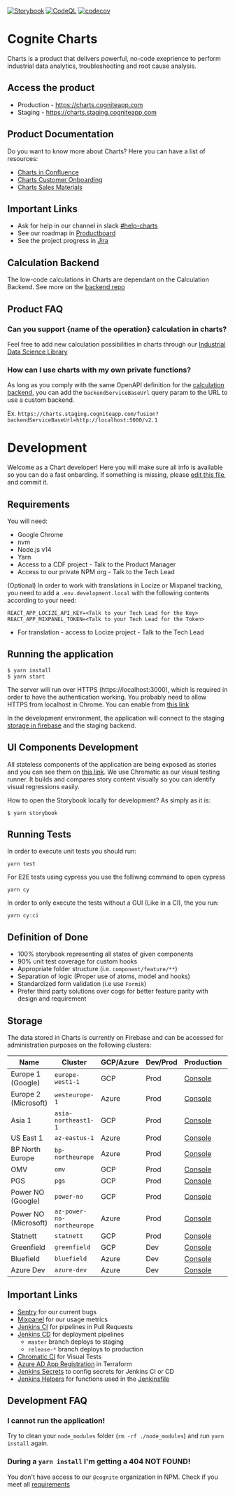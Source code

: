 [![Storybook](https://github.com/storybookjs/brand/blob/master/badge/badge-storybook.svg)](http://www.chromatic.com/library?appId=61a0daa593486a003a8f7f81) [![CodeQL](https://github.com/cognitedata/cognite-charts/actions/workflows/codeql-analysis.yml/badge.svg)](https://github.com/cognitedata/cognite-charts/actions/workflows/codeql-analysis.yml) [![codecov](https://codecov.io/gh/cognitedata/cognite-charts/branch/master/graph/badge.svg?token=AZUYP4ALUF)](https://codecov.io/gh/cognitedata/cognite-charts)

# Cognite Charts

Charts is a product that delivers powerful, no-code exeprience to perform industrial data analytics, troubleshooting and root cause analysis.

## Access the product

- Production - https://charts.cogniteapp.com
- Staging - https://charts.staging.cogniteapp.com

## Product Documentation

Do you want to know more about Charts? Here you can have a list of resources:

- [Charts in Confluence](https://cognitedata.atlassian.net/wiki/spaces/PI/pages/3151659142/Charts)
- [Charts Customer Onboarding](https://cognitedata.atlassian.net/wiki/spaces/PI/pages/2947317901/Charts+onboarding)
- [Charts Sales Materials](https://cognitedata.atlassian.net/wiki/spaces/PI/pages/3148218379/Charts+-+Sales+Marketing+Materials)

## Important Links

- Ask for help in our channel in slack [#help-charts](https://cognitedata.slack.com/archives/C01TVBJTHNK)
- See our roadmap in [Productboard](https://cognite.productboard.com/roadmap/3427775-charts-team-sprint-planning)
- See the project progress in [Jira](https://cognitedata.atlassian.net/browse/CHART)

## Calculation Backend

The low-code calculations in Charts are dependant on the Calculation Backend. See more on the [backend repo](https://github.com/cognitedata/calculations-backend)

## Product FAQ

### Can you support {name of the operation} calculation in charts?

Feel free to add new calculation possibilities in charts through our [Industrial Data Science Library](https://github.com/cognitedata/indsl)

### How can I use charts with my own private functions?

As long as you comply with the same OpenAPI definition for the [calculation backend](#calculation-backend), you can add the `backendServiceBaseUrl` query param to the URL to use a custom backend.

Ex. `https://charts.staging.cogniteapp.com/fusion?backendServiceBaseUrl=http://localhost:5000/v2.1`

# Development

Welcome as a Chart developer! Here you will make sure all info is available so you can do a fast onbarding. If something is missing, please [edit this file](https://github.com/cognitedata/cognite-charts/edit/master/README.md), and commit it.

## Requirements

You will need:

- Google Chrome
- nvm
- Node.js v14
- Yarn
- Access to a CDF project - Talk to the Product Manager
- Access to our private NPM org - Talk to the Tech Lead

(Optional) In order to work with translations in Locize or Mixpanel tracking, you need to add a `.env.development.local` with the following contents according to your need:

```
REACT_APP_LOCIZE_API_KEY=<Talk to your Tech Lead for the Key>
REACT_APP_MIXPANEL_TOKEN=<Talk to your Tech Lead for the Token>
```

- For translation - access to Locize project - Talk to the Tech Lead

## Running the application

```
$ yarn install
$ yarn start
```

The server will run over HTTPS (https://localhost:3000), which is required in order to have the authentication working. You probably need to allow HTTPS from localhost in Chrome. You can enable from [this link](chrome://flags/#allow-insecure-localhost)

In the development environment, the application will connect to the staging [storage in firebase](#storage) and the staging backend.

## UI Components Development

All stateless components of the application are being exposed as stories and you can see them on [this link](http://www.chromatic.com/library?appId=61a0daa593486a003a8f7f81).
We use Chromatic as our visual testing runner. It builds and compares story content visually so you can identify visual regressions easily.

How to open the Storybook locally for development? As simply as it is:

```
$ yarn storybook
```

## Running Tests

In order to execute unit tests you should run:

```
yarn test
```

For E2E tests using cypress you use the folliwng command to open cypress

```
yarn cy
```

In order to only execute the tests without a GUI (Like in a CI), the you run:

```
yarn cy:ci
```

## Definition of Done

- 100% storybook representing all states of given components
- 90% unit test coverage for custom hooks
- Appropriate folder structure (i.e. `component/feature/**`)
- Separation of logic (Proper use of atoms, model and hooks)
- Standardized form validation (i.e use `Formik`)
- Prefer third party solutions over cogs for better feature parity with design and requirement

## Storage

The data stored in Charts is currently on Firebase and can be accessed for administration purposes on the following clusters:

| Name                 | Cluster                   | GCP/Azure | Dev/Prod | Production                                                                                    | Staging                                                                                        |
| -------------------- | ------------------------- | --------- | -------- | --------------------------------------------------------------------------------------------- | ---------------------------------------------------------------------------------------------- |
| Europe 1 (Google)    | `europe-west1-1`          | GCP       | Prod     | [Console](https://console.firebase.google.com/project/cognitedata-production-charts/overview) | [Console](https://console.firebase.google.com/project/cognitedata-development-charts/overview) |
| Europe 2 (Microsoft) | `westeurope-1`            | Azure     | Prod     | [Console](https://console.firebase.google.com/project/westeurope-1-charts-prod/overview)      |                                                                                                |
| Asia 1               | `asia-northeast1-1`       | GCP       | Prod     | [Console](https://console.firebase.google.com/project/charts-983055760582/overview)           | [Console](https://console.firebase.google.com/project/charts-983055760582-staging/overview)    |
| US East 1            | `az-eastus-1`             | Azure     | Prod     | [Console](https://console.firebase.google.com/project/az-eastus-1-charts-prod/overview)       | [Console](https://console.firebase.google.com/project/az-eastus-1-charts-stg/overview)         |
| BP North Europe      | `bp-northeurope`          | Azure     | Prod     | [Console](https://console.firebase.google.com/project/bp-northeurope-charts-prod/overview)    | [Console](https://console.firebase.google.com/project/bp-northeurope-charts-stg/overview)      |
| OMV                  | `omv`                     | GCP       | Prod     | [Console](https://console.firebase.google.com/project/charts-637116228329/overview)           | [Console](https://console.firebase.google.com/project/charts-637116228329-staging/overview)    |
| PGS                  | `pgs`                     | GCP       | Prod     | [Console](https://console.firebase.google.com/project/charts-250195914375/overview)           | [Console](https://console.firebase.google.com/project/charts-250195914375-staging/overview)    |
| Power NO (Google)    | `power-no`                | GCP       | Prod     | [Console](https://console.firebase.google.com/project/charts-749713754370/overview)           | [Console](https://console.firebase.google.com/project/charts-749713754370-staging/overview)    |
| Power NO (Microsoft) | `az-power-no-northeurope` | Azure     | Prod     | [Console](https://console.firebase.google.com/project/az-power-no-ne-charts-prod/overview)    | [Console](https://console.firebase.google.com/project/az-power-no-ne-charts-stg/overview)      |
| Statnett             | `statnett`                | GCP       | Prod     | [Console](https://console.firebase.google.com/project/charts-599195345790/overview)           | [Console](https://console.firebase.google.com/project/charts-599195345790-staging/overview)    |
| Greenfield           | `greenfield`              | GCP       | Dev      | [Console](https://console.firebase.google.com/project/charts-510606338073/overview)           | [Console](https://console.firebase.google.com/project/charts-510606338073-staging/overview)    |
| Bluefield            | `bluefield`               | Azure     | Dev      | [Console](https://console.firebase.google.com/project/bluefield-charts-prod/overview)         | [Console](https://console.firebase.google.com/project/bluefield-charts-stg/overview)           |
| Azure Dev            | `azure-dev`               | Azure     | Dev      | [Console](https://console.firebase.google.com/project/azure-dev-charts-prod/overview)         | [Console](https://console.firebase.google.com/project/azure-dev-charts-stg/overview)           |

## Important Links

- [Sentry](https://sentry.io/organizations/cognite/issues/?project=5509609) for our current bugs
- [Mixpanel](https://eu.mixpanel.com/project/2257491/view/2804763/app/dashboards#id=1088355) for our usage metrics
- [Jenkins CI](https://ci.jenkins.cognite.ai/blue/organizations/jenkins/cognitedata-ci%2Fcognite-charts/) for pipelines in Pull Requests
- [Jenkins CD](https://cd.jenkins.cognite.ai/blue/organizations/jenkins/cognitedata-cd%2Fcognite-charts/branches/) for deployment pipelines
  - `master` branch deploys to staging
  - `release-*` branch deploys to production
- [Chromatic CI](https://www.chromatic.com/builds?appId=61a0daa593486a003a8f7f81) for Visual Tests
- [Azure AD App Registration](https://github.com/cognitedata/terraform/tree/master/aad-app-registrations/charts) in Terraform
- [Jenkins Secrets](https://github.com/cognitedata/infrastructure/tree/master/services/jenkins/sealed-secrets) to config secrets for Jenkins CI or CD
- [Jenkins Helpers](https://github.com/cognitedata/jenkins-helpers) for functions used in the [Jenkinsfile](./Jenkinsfile)

## Development FAQ

### I cannot run the application!

Try to clean your `node_modules` folder (`rm -rf ./node_modules`) and run `yarn install` again.

### During a `yarn install` I'm getting a 404 NOT FOUND!

You don't have access to our `@cognite` organization in NPM. Check if you meet all [requirements](#requirements)
